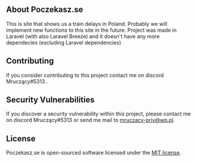 ## About Poczekasz.se
This is site that shows us a train delays in Poland. Probably we will implement new functions to this site in the future.
Project was made in Laravel (with also Laravel Breeze) and it doesn't have any more dependecies (excluding Laravel dependencies)

## Contributing

If you consider contributing to this project contact me on discord Mruczący#5313 .


## Security Vulnerabilities

If you discover a security vulnerability within this project, please contact me on discord Mruczący#5313 or send me mail to mruczacy-priv@wp.pl.

## License

Poczekasz.se is open-sourced software licensed under the [MIT license](https://opensource.org/licenses/MIT).